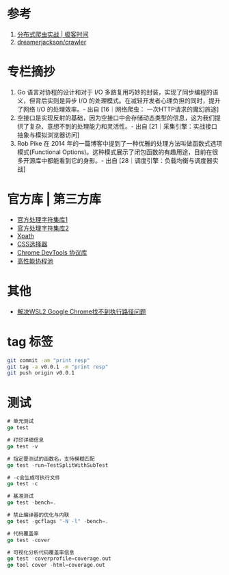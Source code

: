 # 参考

1. [分布式爬虫实战 | 极客时间](https://time.geekbang.org/column/intro/100124001)
2. [dreamerjackson/crawler](https://github.com/dreamerjackson/crawler)

# 专栏摘抄

1. Go 语言对协程的设计和对于 I/O 多路复用巧妙的封装，实现了同步编程的语义，但背后实则是异步 I/O 的处理模式。在减轻开发者心理负担的同时，提升了网络 I/O 的处理效率。- 出自 [16｜网络爬虫： 一次HTTP请求的魔幻旅途]
2. 空接口是实现反射的基础，因为空接口中会存储动态类型的信息，这为我们提供了复杂、意想不到的处理能力和灵活性。- 出自 [21｜采集引擎：实战接口抽象与模拟浏览器访问]
3. Rob Pike 在 2014 年的一篇博客中提到了一种优雅的处理方法叫做函数式选项模式(Functional Options)。这种模式展示了闭包函数的有趣用途，目前在很多开源库中都能看到它的身影。- 出自 [28｜调度引擎：负载均衡与调度器实战]

# 官方库 | 第三方库

- [官方处理字符集库1](golang.org/x/net/html/charset)
- [官方处理字符集库2](golang.org/x/text/encoding)
- [Xpath](https://github.com/antchfx/htmlquery)
- [CSS选择器](https://github.com/PuerkitoBio/goquery)
- [Chrome DevTools 协议库](https://github.com/chromedp/chromedp)
- [高性能协程池](https://github.com/panjf2000/ants)

# 其他

- [解决WSL2 Google Chrome找不到执行路径问题](https://github.com/oven-sh/bun/issues/5416)

# tag 标签

```sh
git commit -am "print resp"
git tag -a v0.0.1 -m "print resp"
git push origin v0.0.1
```

# 测试

```go
# 单元测试
go test

# 打印详细信息
go test -v 

# 指定要测试的函数名，支持模糊匹配
go test -run=TestSplitWithSubTest

# -c会生成可执行文件
go test -c

# 基准测试
go test -bench=.

# 禁止编译器的优化与内联
go test -gcflags "-N -l" -bench=.

# 代码覆盖率
go test -cover

# 可视化分析代码覆盖率信息
go test -coverprofile=coverage.out
go tool cover -html=coverage.out
```